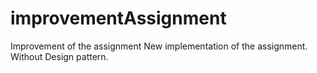 # improvementAssignment
Improvement of the assignment
New implementation of the assignment. Without Design pattern.
